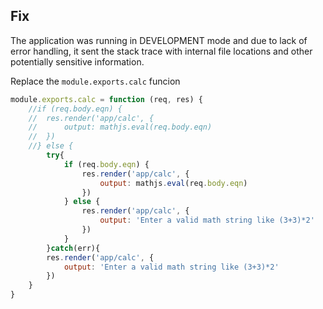 ## Fix

The application was running in DEVELOPMENT mode and due to lack of error handling, it sent the stack trace with internal file locations and other potentially sensitive information.

Replace the `module.exports.calc` funcion 

```js
module.exports.calc = function (req, res) {
	//if (req.body.eqn) {
	//	res.render('app/calc', {
	//		output: mathjs.eval(req.body.eqn)
	//	})
	//} else {
		try{
			if (req.body.eqn) {
				res.render('app/calc', {
					output: mathjs.eval(req.body.eqn)
				})
			} else {
				res.render('app/calc', {
					output: 'Enter a valid math string like (3+3)*2'
				})
			}
		}catch(err){
		res.render('app/calc', {
			output: 'Enter a valid math string like (3+3)*2'
		})
	}
}
```
